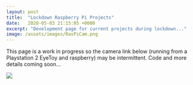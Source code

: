 ```yaml
---
layout: post
title:  "Lockdown Raspberry Pi Projects"
date:   2020-05-03 21:15:05 +0000
excerpt: "Development page for current projects during lockdown..."
image: /assets/images/RasPiCam.png
---
```









This page is a work in progress so the camera link below (running from a Playstation 2 EyeToy and raspberry) may be intermittent. Code and more details coming soon...




</body>
</html>








   
<div class="imgbox">
    <img class="center-fit" src='https://drive.google.com/uc?id=1g7hKykFXuAQ5-Or2tYNEsvyTTqy6461Z&export=download'>    
</div>
</body>
</html>










